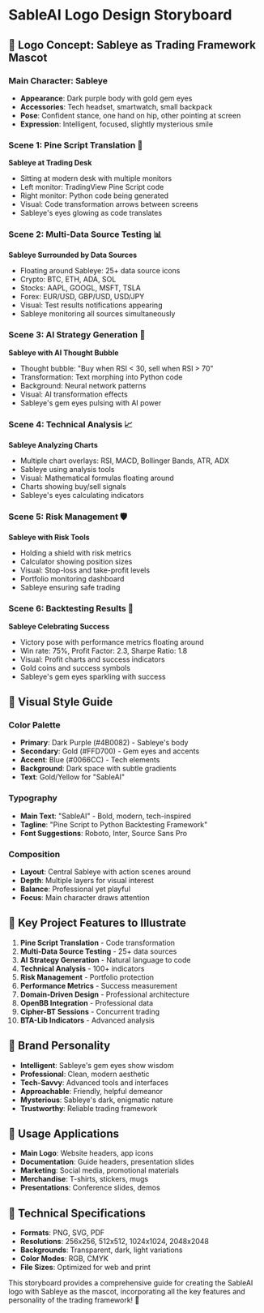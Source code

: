 # SableAI Logo Design Storyboard

## 🎨 **Logo Concept: Sableye as Trading Framework Mascot**

### **Main Character: Sableye**
- **Appearance**: Dark purple body with gold gem eyes
- **Accessories**: Tech headset, smartwatch, small backpack
- **Pose**: Confident stance, one hand on hip, other pointing at screen
- **Expression**: Intelligent, focused, slightly mysterious smile

### **Scene 1: Pine Script Translation** 🔄
**Sableye at Trading Desk**
- Sitting at modern desk with multiple monitors
- Left monitor: TradingView Pine Script code
- Right monitor: Python code being generated
- Visual: Code transformation arrows between screens
- Sableye's eyes glowing as code translates

### **Scene 2: Multi-Data Source Testing** 📊
**Sableye Surrounded by Data Sources**
- Floating around Sableye: 25+ data source icons
- Crypto: BTC, ETH, ADA, SOL
- Stocks: AAPL, GOOGL, MSFT, TSLA
- Forex: EUR/USD, GBP/USD, USD/JPY
- Visual: Test results notifications appearing
- Sableye monitoring all sources simultaneously

### **Scene 3: AI Strategy Generation** 🤖
**Sableye with AI Thought Bubble**
- Thought bubble: "Buy when RSI < 30, sell when RSI > 70"
- Transformation: Text morphing into Python code
- Background: Neural network patterns
- Visual: AI transformation effects
- Sableye's gem eyes pulsing with AI power

### **Scene 4: Technical Analysis** 📈
**Sableye Analyzing Charts**
- Multiple chart overlays: RSI, MACD, Bollinger Bands, ATR, ADX
- Sableye using analysis tools
- Visual: Mathematical formulas floating around
- Charts showing buy/sell signals
- Sableye's eyes calculating indicators

### **Scene 5: Risk Management** 🛡️
**Sableye with Risk Tools**
- Holding a shield with risk metrics
- Calculator showing position sizes
- Visual: Stop-loss and take-profit levels
- Portfolio monitoring dashboard
- Sableye ensuring safe trading

### **Scene 6: Backtesting Results** 🎉
**Sableye Celebrating Success**
- Victory pose with performance metrics floating around
- Win rate: 75%, Profit Factor: 2.3, Sharpe Ratio: 1.8
- Visual: Profit charts and success indicators
- Gold coins and success symbols
- Sableye's gem eyes sparkling with success

## 🎨 **Visual Style Guide**

### **Color Palette**
- **Primary**: Dark Purple (#4B0082) - Sableye's body
- **Secondary**: Gold (#FFD700) - Gem eyes and accents
- **Accent**: Blue (#0066CC) - Tech elements
- **Background**: Dark space with subtle gradients
- **Text**: Gold/Yellow for "SableAI"

### **Typography**
- **Main Text**: "SableAI" - Bold, modern, tech-inspired
- **Tagline**: "Pine Script to Python Backtesting Framework"
- **Font Suggestions**: Roboto, Inter, Source Sans Pro

### **Composition**
- **Layout**: Central Sableye with action scenes around
- **Depth**: Multiple layers for visual interest
- **Balance**: Professional yet playful
- **Focus**: Main character draws attention

## 🚀 **Key Project Features to Illustrate**

1. **Pine Script Translation** - Code transformation
2. **Multi-Data Source Testing** - 25+ data sources
3. **AI Strategy Generation** - Natural language to code
4. **Technical Analysis** - 100+ indicators
5. **Risk Management** - Portfolio protection
6. **Performance Metrics** - Success measurement
7. **Domain-Driven Design** - Professional architecture
8. **OpenBB Integration** - Professional data
9. **Cipher-BT Sessions** - Concurrent trading
10. **BTA-Lib Indicators** - Advanced analysis

## 🎯 **Brand Personality**

- **Intelligent**: Sableye's gem eyes show wisdom
- **Professional**: Clean, modern aesthetic
- **Tech-Savvy**: Advanced tools and interfaces
- **Approachable**: Friendly, helpful demeanor
- **Mysterious**: Sableye's dark, enigmatic nature
- **Trustworthy**: Reliable trading framework

## 📱 **Usage Applications**

- **Main Logo**: Website headers, app icons
- **Documentation**: Guide headers, presentation slides
- **Marketing**: Social media, promotional materials
- **Merchandise**: T-shirts, stickers, mugs
- **Presentations**: Conference slides, demos

## 🎨 **Technical Specifications**

- **Formats**: PNG, SVG, PDF
- **Resolutions**: 256x256, 512x512, 1024x1024, 2048x2048
- **Backgrounds**: Transparent, dark, light variations
- **Color Modes**: RGB, CMYK
- **File Sizes**: Optimized for web and print

This storyboard provides a comprehensive guide for creating the SableAI logo with Sableye as the mascot, incorporating all the key features and personality of the trading framework! 🚀

